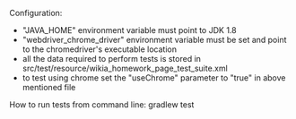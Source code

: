 Configuration:
- "JAVA_HOME" environment variable must point to JDK 1.8
- "webdriver_chrome_driver" environment variable must be set and point to the chromedriver's executable location
- all the data required to perform tests is stored in src/test/resource/wikia_homework_page_test_suite.xml
- to test using chrome set the "useChrome" parameter to "true" in above mentioned file

How to run tests from command line:
gradlew test